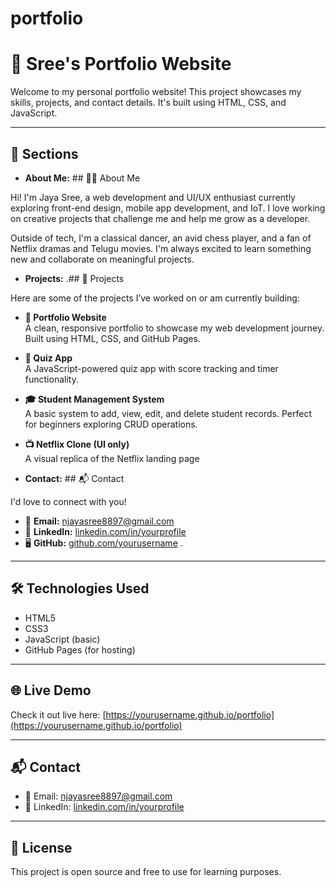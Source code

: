 # portfolio
# 💼 Sree's Portfolio Website

Welcome to my personal portfolio website! This project showcases my skills, projects, and contact details. It's built using HTML, CSS, and JavaScript.

---

## 📌 Sections

- **About Me:** ## 👩‍💻 About Me

Hi! I'm Jaya Sree, a web development and UI/UX enthusiast currently exploring front-end design, mobile app development, and IoT. I love working on creative projects that challenge me and help me grow as a developer.

Outside of tech, I'm a classical dancer, an avid chess player, and a fan of Netflix dramas and Telugu movies. I'm always excited to learn something new and collaborate on meaningful projects.


- **Projects:** .## 🚀 Projects

Here are some of the projects I’ve worked on or am currently building:

- **🎨 Portfolio Website**  
  A clean, responsive portfolio to showcase my web development journey. Built using HTML, CSS, and GitHub Pages.

- **🧠 Quiz App**  
  A JavaScript-powered quiz app with score tracking and timer functionality.

- **🎓 Student Management System**  
  A basic system to add, view, edit, and delete student records. Perfect for beginners exploring CRUD operations.

- **📺 Netflix Clone (UI only)**  
  A visual replica of the Netflix landing page

- **Contact:** ## 📬 Contact

I'd love to connect with you!

- 📧 **Email:** njayasree8897@gmail.com 
- 💼 **LinkedIn:** [linkedin.com/in/yourprofile](www.linkedin.com/in/jaya-sri-neerukattu-a11ba7341)  
- 🖥️ **GitHub:** [github.com/yourusername]()
.

---

## 🛠️ Technologies Used

- HTML5
- CSS3
- JavaScript (basic)
- GitHub Pages (for hosting)

---

## 🌐 Live Demo

Check it out live here: [https://yourusername.github.io/portfolio](https://yourusername.github.io/portfolio)

---

## 📬 Contact

- 📧 Email: njayasree8897@gmail.com 
- 💼 LinkedIn: [linkedin.com/in/yourprofile](www.linkedin.com/in/jaya-sri-neerukattu-a11ba7341)

---

## 📜 License

This project is open source and free to use for learning purposes.
